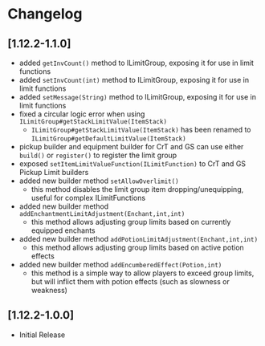 # Changelog

## [1.12.2-1.1.0]
- added `getInvCount()` method to ILimitGroup, exposing it for use in limit functions
- added `setInvCount(int)` method to ILimitGroup, exposing it for use in limit functions
- added `setMessage(String)` method to ILimitGroup, exposing it for use in limit functions
- fixed a circular logic error when using `ILimitGroup#getStackLimitValue(ItemStack)`
  - `ILimitGroup#getStackLimitValue(ItemStack)` has been renamed to `ILimitGroup#getDefaultLimitValue(ItemStack)`
- pickup builder and equipment builder for CrT and GS can use either `build()` or `register()` to register the limit group
- exposed `setItemLimitValueFunction(ILimitFunction)` to CrT and GS Pickup Limit builders
- added new builder method `setAllowOverlimit()`
  - this method disables the limit group item dropping/unequipping, useful for complex ILimitFunctions
- added new builder method `addEnchantmentLimitAdjustment(Enchant,int,int)`
  - this method allows adjusting group limits based on currently equipped enchants
- added new builder method `addPotionLimitAdjustment(Enchant,int,int)`
  - this method allows adjusting group limits based on active potion effects
- added new builder method `addEncumberedEffect(Potion,int)`
  - this method is a simple way to allow players to exceed group limits, but will inflict them with potion effects (such as slowness or weakness)

## [1.12.2-1.0.0]
- Initial Release
